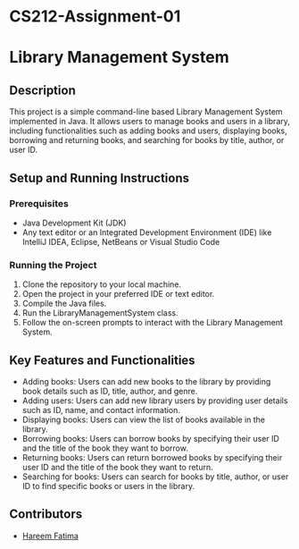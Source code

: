 # CS212-Assignment-01
# Library Management System

## Description
This project is a simple command-line based Library Management System implemented in Java. It allows users to manage books and users in a library, including functionalities such as adding books and users, displaying books, borrowing and returning books, and searching for books by title, author, or user ID.

## Setup and Running Instructions
### Prerequisites
- Java Development Kit (JDK)
- Any text editor or an Integrated Development Environment (IDE) like IntelliJ IDEA, Eclipse, NetBeans or Visual Studio Code

### Running the Project
1. Clone the repository to your local machine.
2. Open the project in your preferred IDE or text editor.
3. Compile the Java files.
4. Run the LibraryManagementSystem class.
5. Follow the on-screen prompts to interact with the Library Management System.

## Key Features and Functionalities
- Adding books: Users can add new books to the library by providing book details such as ID, title, author, and genre.
- Adding users: Users can add new library users by providing user details such as ID, name, and contact information.
- Displaying books: Users can view the list of books available in the library.
- Borrowing books: Users can borrow books by specifying their user ID and the title of the book they want to borrow.
- Returning books: Users can return borrowed books by specifying their user ID and the title of the book they want to return.
- Searching for books: Users can search for books by title, author, or user ID to find specific books or users in the library.

## Contributors
- [Hareem Fatima](https://github.com/5555523)

